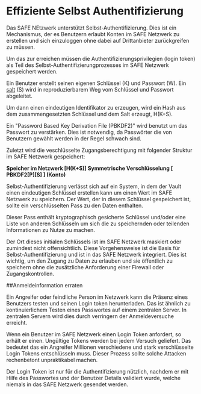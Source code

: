 # Effiziente Selbst Authentifizierung

Das SAFE NEtzwerk unterstützt Selbst-Authentifizierung. Dies ist ein Mechanismus, der es Benutzern erlaubt Konten im SAFE Netzwerk zu erstellen und sich einzuloggen ohne dabei auf Drittanbieter zurückgreifen zu müssen.

Um das zur erreichen müssen die Authentifizierungsprivilegien (login token) als Teil des Selbst-Authentifizierungprozesses im SAFE Netzwerk gespeichert werden.

Ein Benutzer erstellt seinen eigenen Schlüssel (K) und Passwort (W). Ein
[salt](https://de.wikipedia.org/wiki/Salt_%28Kryptologie%29) (S) wird in reproduzierbarem Weg vom Schlüssel und Passwort abgeleitet.

Um dann einen eindeutigen Identifikator zu erzeugen, wird ein Hash aus dem zusammengesetzten Schlüssel und dem Salt erzeugt, H(K+S).

Ein "Password Based Key Derivation File (PBKDF2)" wird benutzt um das Passwort zu verstärken. Dies ist notwendig, da Passwörter die von Benutzern gewählt werden in der Regel schwach sind.

Zuletzt wird die veschlüsselte Zugangsberechtigung mit folgender Struktur im SAFE Netzwerk gespeichert:


**Speicher im Netzwerk [H(K+S)] Symmetrische Verschlüsselung [ PBKDF2[P][S] ] (Konto)**

Selbst-Authentifizierung verlässt sich auf ein System, in dem der Vault einen eindeutigen Schlüssel erstellen kann um einen Wert im SAFE Netzwerk zu speichern. Der Wert, der in diesem Schlüssel gespeichert ist, sollte ein verschlüsselten Pass zu den Daten enthalten.

Dieser Pass enthält kryptographisch gesicherte Schlüssel und/oder eine Liste von anderen Schlüsseln um sich die zu speichernden oder teilenden Informationen zu Nutze zu machen.

Der Ort dieses initialen Schlüssels ist im SAFE Netzwerk maskiert oder zumindest nicht offensichtlich. Diese Vorgehensweise ist die Basis für Selbst-Authentifizierung und ist in das SAFE Netzwerk integriert. Dies ist wichtig, um den Zugang zu Daten zu erlauben und sie öffentlich zu speichern ohne die zusätzliche Anforderung einer Firewall oder Zugangskontrollen.

##Anmeldeinformation erraten

Ein Angreifer oder feindliche Person im Netzwerk kann die Präsenz eines Benutzers testen und seinen Login token herunterladen. Das ist ähnlich zu kontinuierlichem Testen eines Passwortes auf einem zentralen Server. In zentralen Servern wird dies durch verringern der Anmeldeversuche erreicht.

Wenn ein Benutzer im SAFE Netzwerk einen Login Token anfordert, so erhält er einen. Ungültige Tokens werden bei jedem Versuch geliefert. Das bedeutet das ein Angreifer Millionen verschiedene und stark verschlüsselte Login Tokens entschlüsseln muss. Dieser Prozess sollte solche Attacken rechenbetont unpraktikabel machen.

Der Login Token ist nur für die Authentifizierung nützlich, nachdem er mit Hilfe des Passwortes und der Benutzer Details validiert wurde, welche niemals in das SAFE Netzwerk gesendet werden.
